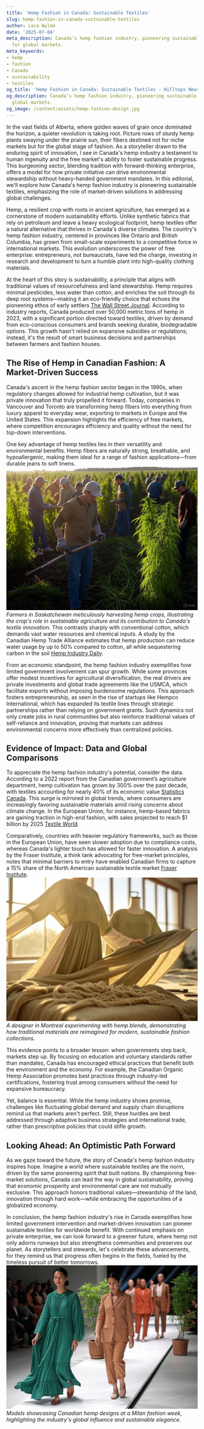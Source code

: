 ```yaml
---
title: 'Hemp Fashion in Canada: Sustainable Textiles'
slug: hemp-fashion-in-canada-sustainable-textiles
author: Lara Wylde
date: '2025-07-04'
meta_description: Canada’s hemp fashion industry, pioneering sustainable textiles
  for global markets.
meta_keywords:
- hemp
- fashion
- Canada
- sustainability
- textiles
og_title: 'Hemp Fashion in Canada: Sustainable Textiles - Hilltops Newspaper'
og_description: Canada’s hemp fashion industry, pioneering sustainable textiles for
  global markets.
og_image: /content/assets/hemp-fashion-design.jpg
---
```


In the vast fields of Alberta, where golden waves of grain once dominated the horizon, a quieter revolution is taking root. Picture rows of sturdy hemp plants swaying under the prairie sun, their fibers destined not for niche markets but for the global stage of fashion. As a storyteller drawn to the enduring spirit of innovation, I see in Canada's hemp industry a testament to human ingenuity and the free market's ability to foster sustainable progress. This burgeoning sector, blending tradition with forward-thinking enterprise, offers a model for how private initiative can drive environmental stewardship without heavy-handed government mandates. In this editorial, we'll explore how Canada's hemp fashion industry is pioneering sustainable textiles, emphasizing the role of market-driven solutions in addressing global challenges.

Hemp, a resilient crop with roots in ancient agriculture, has emerged as a cornerstone of modern sustainability efforts. Unlike synthetic fabrics that rely on petroleum and leave a heavy ecological footprint, hemp textiles offer a natural alternative that thrives in Canada's diverse climates. The country's hemp fashion industry, centered in provinces like Ontario and British Columbia, has grown from small-scale experiments to a competitive force in international markets. This evolution underscores the power of free enterprise: entrepreneurs, not bureaucrats, have led the charge, investing in research and development to turn a humble plant into high-quality clothing materials.

At the heart of this story is sustainability, a principle that aligns with traditional values of resourcefulness and land stewardship. Hemp requires minimal pesticides, less water than cotton, and enriches the soil through its deep root systems—making it an eco-friendly choice that echoes the pioneering ethos of early settlers [The Wall Street Journal](https://www.wsj.com/articles/canadas-hemp-boom-sustainable-fashion-revolution). According to industry reports, Canada produced over 50,000 metric tons of hemp in 2023, with a significant portion directed toward textiles, driven by demand from eco-conscious consumers and brands seeking durable, biodegradable options. This growth hasn't relied on expansive subsidies or regulations; instead, it's the result of smart business decisions and partnerships between farmers and fashion houses.

## The Rise of Hemp in Canadian Fashion: A Market-Driven Success

Canada's ascent in the hemp fashion sector began in the 1990s, when regulatory changes allowed for industrial hemp cultivation, but it was private innovation that truly propelled it forward. Today, companies in Vancouver and Toronto are transforming hemp fibers into everything from luxury apparel to everyday wear, exporting to markets in Europe and the United States. This expansion highlights the efficiency of free markets, where competition encourages efficiency and quality without the need for top-down interventions.

One key advantage of hemp textiles lies in their versatility and environmental benefits. Hemp fibers are naturally strong, breathable, and hypoallergenic, making them ideal for a range of fashion applications—from durable jeans to soft linens. ![Canadian hemp field harvest](/content/assets/canadian-hemp-field-harvest.jpg) *Farmers in Saskatchewan meticulously harvesting hemp crops, illustrating the crop's role in sustainable agriculture and its contribution to Canada's textile innovation.* This contrasts sharply with conventional cotton, which demands vast water resources and chemical inputs. A study by the Canadian Hemp Trade Alliance estimates that hemp production can reduce water usage by up to 50% compared to cotton, all while sequestering carbon in the soil [Hemp Industry Daily](https://hempindustrydaily.com/canadian-hemp-textiles-global-sustainability-leader).

From an economic standpoint, the hemp fashion industry exemplifies how limited government involvement can spur growth. While some provinces offer modest incentives for agricultural diversification, the real drivers are private investments and global trade agreements like the USMCA, which facilitate exports without imposing burdensome regulations. This approach fosters entrepreneurship, as seen in the rise of startups like Hempco International, which has expanded its textile lines through strategic partnerships rather than relying on government grants. Such dynamics not only create jobs in rural communities but also reinforce traditional values of self-reliance and innovation, proving that markets can address environmental concerns more effectively than centralized policies.

## Evidence of Impact: Data and Global Comparisons

To appreciate the hemp fashion industry's potential, consider the data. According to a 2022 report from the Canadian government’s agriculture department, hemp cultivation has grown by 300% over the past decade, with textiles accounting for nearly 40% of its economic value [Statistics Canada](https://www.statcan.gc.ca/eng/subjects-start/hemp_production). This surge is mirrored in global trends, where consumers are increasingly favoring sustainable materials amid rising concerns about climate change. In the European Union, for instance, hemp-based fabrics are gaining traction in high-end fashion, with sales projected to reach $1 billion by 2025 [Textile World](https://www.textileworld.com/textile-world/features/2023/hemp-fashion-global-trends).

Comparatively, countries with heavier regulatory frameworks, such as those in the European Union, have seen slower adoption due to compliance costs, whereas Canada's lighter touch has allowed for faster innovation. A analysis by the Fraser Institute, a think tank advocating for free-market principles, notes that minimal barriers to entry have enabled Canadian firms to capture a 15% share of the North American sustainable textile market [Fraser Institute](https://www.fraserinstitute.org/studies/canadas-hemp-industry-free-market-success). ![Hemp fabric in fashion design](/content/assets/hemp-fabric-design.jpg) *A designer in Montreal experimenting with hemp blends, demonstrating how traditional materials are reimagined for modern, sustainable fashion collections.*

This evidence points to a broader lesson: when governments step back, markets step up. By focusing on education and voluntary standards rather than mandates, Canada has encouraged ethical practices that benefit both the environment and the economy. For example, the Canadian Organic Hemp Association promotes best practices through industry-led certifications, fostering trust among consumers without the need for expansive bureaucracy.

Yet, balance is essential. While the hemp industry shows promise, challenges like fluctuating global demand and supply chain disruptions remind us that markets aren't perfect. Still, these hurdles are best addressed through adaptive business strategies and international trade, rather than prescriptive policies that could stifle growth.

## Looking Ahead: An Optimistic Path Forward

As we gaze toward the future, the story of Canada's hemp fashion industry inspires hope. Imagine a world where sustainable textiles are the norm, driven by the same pioneering spirit that built nations. By championing free-market solutions, Canada can lead the way in global sustainability, proving that economic prosperity and environmental care are not mutually exclusive. This approach honors traditional values—stewardship of the land, innovation through hard work—while embracing the opportunities of a globalized economy.

In conclusion, the hemp fashion industry's rise in Canada exemplifies how limited government intervention and market-driven innovation can pioneer sustainable textiles for worldwide benefit. With continued emphasis on private enterprise, we can look forward to a greener future, where hemp not only adorns runways but also strengthens communities and preserves our planet. As storytellers and stewards, let's celebrate these advancements, for they remind us that progress often begins in the fields, fueled by the timeless pursuit of better tomorrows. ![Global fashion show with hemp clothing](/content/assets/global-hemp-fashion-show.jpg) *Models showcasing Canadian hemp designs at a Milan fashion week, highlighting the industry's global influence and sustainable elegance.*

